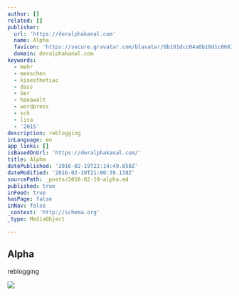 ```yaml
---
author: []
related: []
publisher:
  url: 'https://deralphakanal.com'
  name: Alpha
  favicon: 'https://secure.gravatar.com/blavatar/0b191dcc04a0b18d1c06812bf45fc54d?s=16'
  domain: deralphakanal.com
keywords:
  - mehr
  - menschen
  - kinesthetiac
  - dass
  - ber
  - hanawalt
  - wordpress
  - sch
  - lisa
  - '2015'
description: reblogging
inLanguage: en
app_links: []
isBasedOnUrl: 'https://deralphakanal.com/'
title: Alpha
datePublished: '2016-02-19T22:14:49.858Z'
dateModified: '2016-02-19T21:00:39.138Z'
sourcePath: _posts/2016-02-19-alpha.md
published: true
inFeed: true
hasPage: false
inNav: false
_context: 'http://schema.org'
_type: MediaObject

---
```

<article style=""><h1>Alpha</h1><p>reblogging</p><img src="https://secure.gravatar.com/blavatar/05b4eb3f1957ec63f66a37963be2672d?s=200&amp;ts=1455915638" /></article>